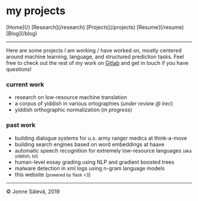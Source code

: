 <div id='topheader'>

# my projects

</div>

<thead>

<tr>

  <td>[Home](/)</td>

  <td>[Research](/research)</td>

  <td>[Projects](/projects)</td>

  <td>[Resume](/resume)</td>

  <td>[Blog](/blog)</td>

</tr>

</thead>

---

Here are some projects I am working / have worked on, mostly centered around machine learning, language, and structured prediction tasks. Feel free to check out the rest of my work on [Gitlab](https://www.gitlab.com/jonnesaleva) and get in touch if you have questions!

### current work

- research on low-resource machine translation
- a corpus of yiddish in various ortographies (*under review @ lrec*)
- yiddish orthographic normalization (*in progress*)

### past work

- building dialogue systems for u.s. army ranger medics at think-a-move
- building search engines based on word embeddings at haave
- automatic speech recognition for extremely low-resource languages <small>(aka yiddish, lol)</small>
- human-level essay grading using NLP and gradient boosted trees
- malware detection in xml logs using n-gram language models
- this website (<small>powered by flask <3</small>)

---

<tfoot>

<tr>

  <td>© Jonne Sälevä, 2019 </td>

</tr>

</tfoot>
